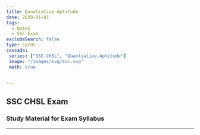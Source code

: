 ```yaml
---
title: Qunatiative Aptitude
date: 2020-01-01
tags:
  - Notes 
  - SSC Exam
excludeSearch: false
type: cards
cascade:
 series: ["SSC-CHSL", "Quantiative-Aptitude"]
 image: "/images/svg/ssc.svg"
 math: true


---
```


## SSC CHSL Exam 

### Study Material for Exam Syllabus

---